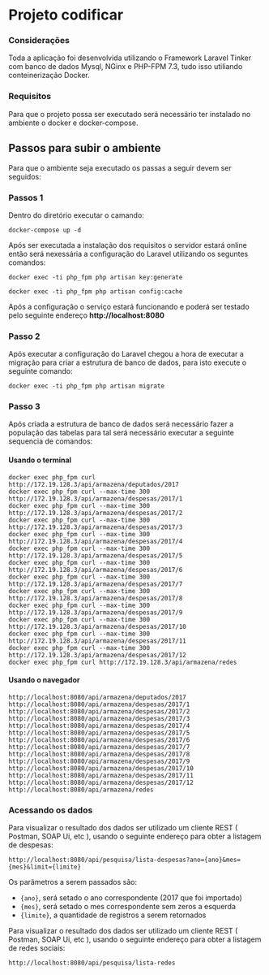 # Projeto codificar

### Considerações
Toda a aplicação foi desenvolvida utilizando o Framework Laravel Tinker com banco de dados Mysql, NGinx e PHP-FPM 7.3, tudo isso utiliando conteinerização Docker.

### Requisitos
Para que o projeto possa ser executado será necessário ter instalado no ambiente o docker e docker-compose.

## Passos para subir o ambiente
Para que o ambiente seja executado os passas a seguir devem ser seguidos:
### Passos 1
Dentro do diretório executar o camando:
```
docker-compose up -d
```
Após ser executada a instalação dos requisitos o servidor estará online então será nexessária a configuração do Laravel utilizando os seguntes comandos:
```
docker exec -ti php_fpm php artisan key:generate
```
```
docker exec -ti php_fpm php artisan config:cache
```
Após a configuração o serviço estará funcionando e poderá ser testado pelo seguinte endereço **http://localhost:8080**

### Passo 2
Após executar a configuração do Laravel chegou a hora de executar a migração para criar a estrutura de banco de dados, para isto execute o seguinte comando:

```
docker exec -ti php_fpm php artisan migrate
```

### Passo 3
Após criada a estrutura de banco de dados será necessário fazer a população das tabelas para tal será necessário executar a seguinte sequencia de comandos:
#### Usando o terminal
```
docker exec php_fpm curl http://172.19.128.3/api/armazena/deputados/2017
docker exec php_fpm curl --max-time 300 http://172.19.128.3/api/armazena/despesas/2017/1
docker exec php_fpm curl --max-time 300 http://172.19.128.3/api/armazena/despesas/2017/2
docker exec php_fpm curl --max-time 300 http://172.19.128.3/api/armazena/despesas/2017/3
docker exec php_fpm curl --max-time 300 http://172.19.128.3/api/armazena/despesas/2017/4
docker exec php_fpm curl --max-time 300 http://172.19.128.3/api/armazena/despesas/2017/5
docker exec php_fpm curl --max-time 300 http://172.19.128.3/api/armazena/despesas/2017/6
docker exec php_fpm curl --max-time 300 http://172.19.128.3/api/armazena/despesas/2017/7
docker exec php_fpm curl --max-time 300 http://172.19.128.3/api/armazena/despesas/2017/8
docker exec php_fpm curl --max-time 300 http://172.19.128.3/api/armazena/despesas/2017/9
docker exec php_fpm curl --max-time 300 http://172.19.128.3/api/armazena/despesas/2017/10
docker exec php_fpm curl --max-time 300 http://172.19.128.3/api/armazena/despesas/2017/11
docker exec php_fpm curl --max-time 300 http://172.19.128.3/api/armazena/despesas/2017/12
docker exec php_fpm curl http://172.19.128.3/api/armazena/redes
```
#### Usando o navegador
```
http://localhost:8080/api/armazena/deputados/2017
http://localhost:8080/api/armazena/despesas/2017/1
http://localhost:8080/api/armazena/despesas/2017/2
http://localhost:8080/api/armazena/despesas/2017/3
http://localhost:8080/api/armazena/despesas/2017/4
http://localhost:8080/api/armazena/despesas/2017/5
http://localhost:8080/api/armazena/despesas/2017/6
http://localhost:8080/api/armazena/despesas/2017/7
http://localhost:8080/api/armazena/despesas/2017/8
http://localhost:8080/api/armazena/despesas/2017/9
http://localhost:8080/api/armazena/despesas/2017/10
http://localhost:8080/api/armazena/despesas/2017/11
http://localhost:8080/api/armazena/despesas/2017/12
http://localhost:8080/api/armazena/redes
```

### Acessando os dados
Para visualizar o resultado dos dados ser utilizado um cliente REST ( Postman, SOAP Ui, etc ), usando o seguinte endereço para obter a listagem de despesas:
```
http://localhost:8080/api/pesquisa/lista-despesas?ano={ano}&mes={mes}&limit={limite}
```
Os parâmetros a serem passados são:
- `{ano}`, será setado o ano correspondente (2017 que foi importado)
- `{mes}`, será setado o mes correspondente sem zeros a esquerda
- `{limite}`, a quantidade de registros a serem retornados

Para visualizar o resultado dos dados ser utilizado um cliente REST ( Postman, SOAP Ui, etc ), usando o seguinte endereço para obter a listagem de redes sociais:
```
http://localhost:8080/api/pesquisa/lista-redes
```
